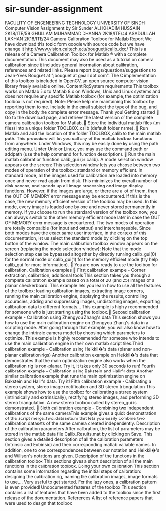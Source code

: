 # sir-sunder-assignment
FACULITY OF ENGENEERING TECHNOLOGY UNIVERSITY OF SINDH  Computer Vision Assignment by Sir Sunder ALI   KHADIM HUSSAIN 2K18/ITE/59 GHULLAM MUHAMMAD CHANNA 2K18/ITE/44 ASADULLAH LAKHAN 2K18/ITE/24     Camera Calibration Toolbox for Matlab Report We have download this topic form google with source code but we have change it  http://www.vision.caltech.edu/bouguetj/calib_doc/ This is a release of a Camera Calibration Toolbox for Matlab ® with a complete  documentation. This document may also be used as a tutorial on camera calibration  since it includes general information about calibration, references and related links. Please report bugs/questions/suggestions to Jean-Yves Bouguet at "jbouguet at  gmail dot com". The C implementation of this toolbox is included in OpenCV, an open source  computer vision library freely available online. Content RqSystem requirements This toolbox works on Matlab 5.x to Matlab 8.x on Windows, Unix and Linux systems  and does not require any specific Matlab toolbox (for example, the optimization  toolbox is not required). Note: Please help me maintaining this toolbox by reporting them to me. Include in  the email subject the type of the bug, and copy in the body the complete error  message. Thank you! Getting started  Go to the download page, and retrieve the latest version of the complete  camera calibration toolbox for Matlab.  Store the individual matlab files (.m files) into a unique  folder TOOLBOX_calib (default folder name).  Run Matlab and add the location of the folder TOOLBOX_calib to the main  matlab path. This procedure will let you call any of the matlab toolbox  functions from anywhere. Under Windows, this may be easily done by using  the path editing menu. Under Unix or Linux, you may use the  command path or addpath (use the help command for function description).  Run the main matlab calibration function calib_gui (or calib). A mode selection window appears on the screen: This selection window lets you choose between two modes of operation of  the toolbox: standard or memory efficient. In standard mode, all the images used for calibration are loaded into memory once and never read again from  disk. This minimizes the overall number of disk access, and speeds up all image  processing and image display functions. However, if the images are large, or  there are a lot of them, then the OUT OF MEMORY error message may be  encountered. If this is the case, the new memory efficient version of the  toolbox may be used. In this mode, every image is loaded one by one and never stored permanently in memory. If you choose to run the standard version of the toolbox now, you can always  switch to the other memory efficient mode later in case the OUT OF  MEMORY error message is encountered. The two modes of operation are  totally compatible (for input and output) and interchangeable. Since both modes have the exact same user interface, in the context of this  documentation, let us select the standard mode by clicking on the top button  of the window. The main calibration toolbox window appears on the screen  (replacing the mode selection window): Note that the mode selection step can be bypassed altogether by directly  running calib_gui(0) for the normal mode or calib_gui(1) for the memory  efficient mode (try help calib_gui for more information).  You are now ready to use the toolbox for calibration. Calibration examples  First calibration example - Corner extraction, calibration, additional tools This section takes you through a complete calibration example based on a  total of 20 (and 25) images of a planar checkerboard. This example lets you  learn how to use all the features of the toolbox: loading calibration images,  extracting image corners, running the main calibration engine, displaying the  results, controlling accuracies, adding and suppressing images, undistorting  images, exporting calibration data to different formats... This example is highly  recommended for someone who is just starting using the toolbox. Second calibration example - Calibration using Zhengyou Zhang's data This section shows you how to use the main calibration engine on Zhengyou  Zhang's data in a scripting mode. After going through that example, you will  also know how to change the intrinsic camera model by choosing which  parameters to optimize. This example is highly recommended for someone  who intends to use the main calibration engine in their own matlab script  files.Third calibration example - Calibration using Heikkil�'s data (planar and non-planar  calibration rigs) Another calibration example on Heikkil�'s data that demonstrates that the  main optimization engine also works when the calibration rig is non-planar.  Try it, it takes only 30 seconds to run! Fourth calibration example - Calibration using Bakstein and Halir's data Another similar calibration example that runs the main optimization engine on  Bakstein and Halir's data. Try it! Fifth calibration example - Calibrating a stereo system, stereo image rectification and 3D stereo  triangulation This example shows how to use the toolbox for calibrating a stereo system  (intrinsically and extrinsically), rectifying stereo images, and performing 3D  stereo triangulation. A new stereo toolbox called by stereo_gui is  demonstrated.  Sixth calibration example - Combining two independent calibrations of the same cameraThis example gives a quick demonstration of the  script merge_two_datasets.m that lets you easily combine two calibration  datasets of the same camera created independently. Description of the calibration parameters After calibration, the list of parameters may be stored in the matlab data  file Calib_Results.mat by clicking on Save. This section gives a detailed description of  all the calibration parameters (Intrinsic and Extrinsic) and their corresponding matlab  variable names. In addition, one to one correspondences between our notation  and Heikkil�'s and Willson's notations are given. Description of the functions in the calibration toolbox This sections gives a short description of all the main functions in the calibration  toolbox. Doing your own calibration This section contains some information regarding the initial steps of calibration:  designing the calibration rig, naming the calibration images, image formats to use,...  Very useful to get started. For the lazy ones, a calibration pattern is even provided! Undocumented features of the toolbox This section contains a list of features that have been added to the toolbox since the  first release of the documentation. References A list of reference papers that were used to design that toolbox
